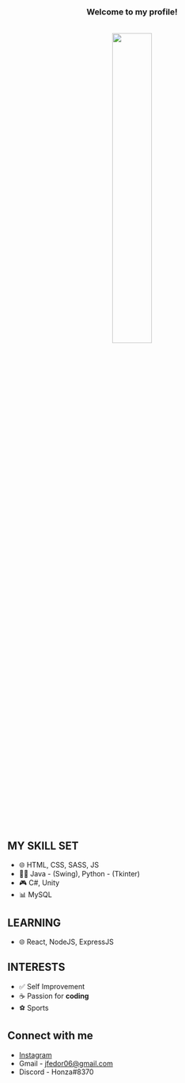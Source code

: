### <div align="center"><b>Welcome to my profile!</b></div>  

<br/>

<div align="center">
<img src="https://i.kym-cdn.com/photos/images/facebook/000/546/151/1d9.jpg" align="center" width="40%" />
</div>  
  

<br/>
<br/>
  
## MY SKILL SET 
- 🌐 HTML, CSS, SASS, JS
- 👨‍💻 Java - (Swing), Python - (Tkinter)
- 🎮 C#, Unity
- 📊 MySQL

## LEARNING
- 🌐 React, NodeJS, ExpressJS

## INTERESTS
- ✅ Self Improvement
- ☕ Passion for **coding**
- ⚽ Sports



## Connect with me  
- [Instagram][banger]
- Gmail - jfedor06@gmail.com
- Discord - Honza#8370

<div align="center"></div>

[banger]: https://instagram.com/_honza_fedor_?igshid=YmMyMTA2M2Y=

